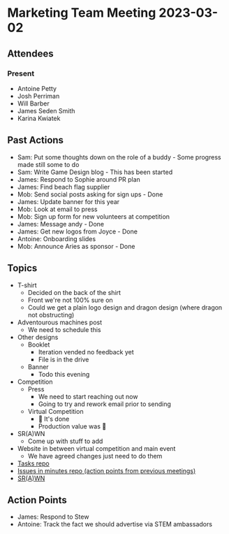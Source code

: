 # Marketing Team Meeting 2023-03-02

## Attendees

### Present

- Antoine Petty
- Josh Perriman
- Will Barber
- James Seden Smith
- Karina Kwiatek


## Past Actions

- Sam: Put some thoughts down on the role of a buddy - Some progress made still some to do
- Sam: Write Game Design blog - This has been started
- James: Respond to Sophie around PR plan
- James: Find beach flag supplier
- Mob: Send social posts asking for sign ups - Done
- James: Update banner for this year
- Mob: Look at email to press
- Mob: Sign up form for new volunteers at competition
- James: Message andy - Done
- James: Get new logos from Joyce - Done
- Antoine: Onboarding slides
- Mob: Announce Aries as sponsor - Done


## Topics

- T-shirt
    - Decided on the back of the shirt
    - Front we're not 100% sure on
    - Could we get a plain logo design and dragon design (where dragon not obstructing)
- Adventourous machines post
    - We need to schedule this
- Other designs
    - Booklet
        - Iteration vended no feedback yet
        - File is in the drive
    - Banner
        - Todo this evening
- Competition
    - Press
        - We need to start reaching out now
        - Going to try and rework email prior to sending
    - Virtual Competition
        - :tada: It's done
        - Production value was 🤏
- SR(A)WN
    - Come up with stuff to add
- Website in between virtual competition and main event
    - We have agreed changes just need to do them
- [Tasks repo](https://github.com/srobo/tasks/issues?q=is%3Aopen+is%3Aissue+label%3A%22A%3A+Media)
- [Issues in minutes repo (action points from previous meetings)](https://github.com/srobo/marketing-team-minutes/issues)
- [SR(A)WN](https://github.com/srobo/srawn/issues)


## Action Points

- James: Respond to Stew
- Antoine: Track the fact we should advertise via STEM ambassadors